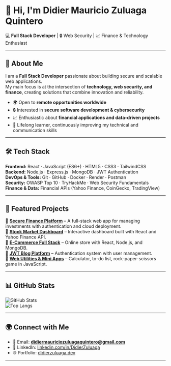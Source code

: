 # 👋 Hi, I'm Didier Mauricio Zuluaga Quintero  

💻 **Full Stack Developer** | 🔒 Web Security | 📈 Finance & Technology Enthusiast  

---

## 🚀 About Me
I am a **Full Stack Developer** passionate about building secure and scalable web applications.  
My main focus is at the intersection of **technology, web security, and finance**, creating solutions that combine innovation and reliability.  

- 🌍 Open to **remote opportunities worldwide**  
- 🔒 Interested in **secure software development & cybersecurity**  
- 📈 Enthusiastic about **financial applications and data-driven projects**  
- 🌱 Lifelong learner, continuously improving my technical and communication skills  

---

## 🛠️ Tech Stack
**Frontend:** React · JavaScript (ES6+) · HTML5 · CSS3 · TailwindCSS  
**Backend:** Node.js · Express.js · MongoDB · JWT Authentication  
**DevOps & Tools:** Git · GitHub · Docker · Render · Postman  
**Security:** OWASP Top 10 · TryHackMe · Web Security Fundamentals  
**Finance & Data:** Financial APIs (Yahoo Finance, CoinGecko, TradingView)  

---

## 📂 Featured Projects
🔹 [**Secure Finance Platform**](#) – A full-stack web app for managing investments with authentication and cloud deployment.  
🔹 [**Stock Market Dashboard**](#) – Interactive dashboard built with React and Yahoo Finance API.  
🔹 [**E-Commerce Full Stack**](#) – Online store with React, Node.js, and MongoDB.  
🔹 [**JWT Blog Platform**](#) – Authentication system with user management.  
🔹 [**Web Utilities & Mini Apps**](#) – Calculator, to-do list, rock-paper-scissors game in JavaScript.  

---

## 📊 GitHub Stats
![GitHub Stats](https://github-readme-stats.vercel.app/api?username=DidierZuluaga&show_icons=true&theme=radical)  
![Top Langs](https://github-readme-stats.vercel.app/api/top-langs/?username=DidierZuluaga&layout=compact&theme=radical)

---

## 🌍 Connect with Me
- 📧 Email: **didiermauriciozuluagaquintero@gmail.com**  
- 💼 LinkedIn: [linkedin.com/in/DidierZuluaga](#)  
- 🌐 Portfolio: [didierzuluaga.dev](#)  

---

